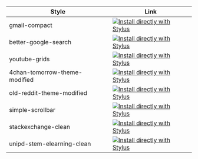 |Style|Link|
|---|---|
|gmail-compact|[![Install directly with Stylus](https://img.shields.io/badge/Install%20directly%20with-Stylus-238b8b.svg)](https://github.com/diegostafa/userstyles/raw/master/gmail-compact.user.css)|
|better-google-search|[![Install directly with Stylus](https://img.shields.io/badge/Install%20directly%20with-Stylus-238b8b.svg)](https://github.com/diegostafa/userstyles/raw/master/better-google-search.user.css)|
|youtube-grids|[![Install directly with Stylus](https://img.shields.io/badge/Install%20directly%20with-Stylus-238b8b.svg)](https://github.com/diegostafa/userstyles/raw/master/youtube-grids.user.css)|
|4chan-tomorrow-theme-modified|[![Install directly with Stylus](https://img.shields.io/badge/Install%20directly%20with-Stylus-238b8b.svg)](https://github.com/diegostafa/userstyles/raw/master/4chan-tomorrow-theme-modified.user.css)|
|old-reddit-theme-modified|[![Install directly with Stylus](https://img.shields.io/badge/Install%20directly%20with-Stylus-238b8b.svg)](https://github.com/diegostafa/userstyles/raw/master/old-reddit-theme-modified.user.css)|
|simple-scrollbar|[![Install directly with Stylus](https://img.shields.io/badge/Install%20directly%20with-Stylus-238b8b.svg)](https://github.com/diegostafa/userstyles/raw/master/simple-scrollbar.user.css)|
|stackexchange-clean|[![Install directly with Stylus](https://img.shields.io/badge/Install%20directly%20with-Stylus-238b8b.svg)](https://github.com/diegostafa/userstyles/raw/master/stackexchange-clean.user.css)|
|unipd-stem-elearning-clean|[![Install directly with Stylus](https://img.shields.io/badge/Install%20directly%20with-Stylus-238b8b.svg)](https://github.com/diegostafa/userstyles/raw/master/unipd-stem-elearning-clean.user.css)|
